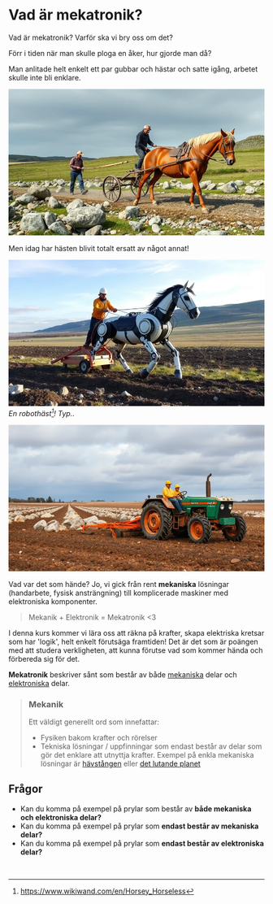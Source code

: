 # Vad är mekatronik?

Vad är mekatronik? Varför ska vi bry oss om det?

Förr i tiden när man skulle ploga en åker, hur gjorde man då?

Man anlitade helt enkelt ett par gubbar och hästar och satte igång, arbetet skulle inte bli enklare.

![horse_with_workers](horse_with_workers_pulling_plough_in_sweden_rocks-97042d7e-1f99-417e-8196-fc1c7d25d02c.webp)

Men idag har hästen blivit totalt ersatt av något annat!

![robot_horse](robotic_horse_with_workers_pulling_plough_in_sweden_rocks-65b06739-f885-4bd7-bdfe-097a52dc083e.webp)
*En robothäst[^robot_horse]! Typ..*

![tractor](tractor.webp)

Vad var det som hände? Jo, vi gick från rent **mekaniska** lösningar (handarbete, fysisk ansträngning) till komplicerade maskiner med elektroniska komponenter.

> Mekanik + Elektronik = Mekatronik <3

I denna kurs kommer vi lära oss att räkna på krafter, skapa elektriska kretsar som har 'logik', helt enkelt förutsäga framtiden! Det är det som är poängen med att studera verkligheten, att kunna förutse vad som kommer hända och förbereda sig för det.

**Mekatronik** beskriver sånt som består av både [mekaniska](/begrepp#mekanik) delar och [elektroniska](/begrepp#elektronik) delar.

>### Mekanik
>Ett väldigt generellt ord som innefattar:
>- Fysiken bakom krafter och rörelser
>- Tekniska lösningar / uppfinningar som endast består av delar som gör det enklare att utnyttja krafter. Exempel på enkla mekaniska lösningar är [hävstången](/mekanik) eller [det lutande planet](/mekanik)

## Frågor
- Kan du komma på exempel på prylar som består av **både mekaniska och elektroniska delar?**
- Kan du komma på exempel på prylar som **endast består av mekaniska delar?**
- Kan du komma på exempel på prylar som **endast består av elektroniska delar?**


<br>

[^robot_horse]: <https://www.wikiwand.com/en/Horsey_Horseless>
